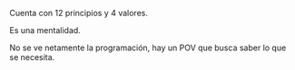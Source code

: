 Cuenta con 12 principios y 4 valores.

Es una mentalidad.

No se ve netamente la programación, hay un POV que busca saber lo que se necesita.